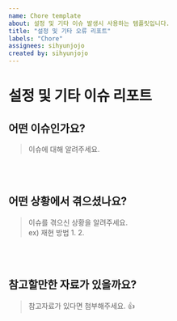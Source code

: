 ```yaml
---
name: Chore template
about: 설정 및 기타 이슈 발생시 사용하는 템플릿입니다.
title: "설정 및 기타 오류 리포트"
labels: "Chore"
assignees: sihyunjojo
created by: sihyunjojo
---
```


# 설정 및 기타 이슈 리포트

## 어떤 이슈인가요?
> 이슈에 대해 알려주세요.
<!-- 아래 작성 -->



<br><br>
## 어떤 상황에서 겪으셨나요?
> 이슈를 겪으신 상황을 알려주세요.  
> ex) 재현 방법
> 1.
> 2.
<!-- 아래 작성 -->



<br><br>
## 참고할만한 자료가 있을까요?
> 참고자료가 있다면 첨부해주세요. 👍
<!-- 아래 작성 -->



<br><br><br>